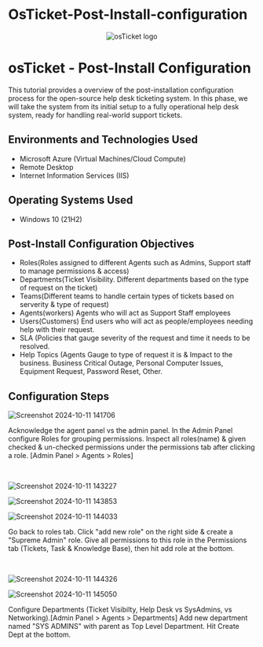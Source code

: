 # OsTicket-Post-Install-configuration

<p align="center">
<img src="https://i.imgur.com/Clzj7Xs.png" alt="osTicket logo"/>
</p>

<h1>osTicket - Post-Install Configuration</h1>
This tutorial provides a overview of the post-installation configuration process for the open-source help desk ticketing system. In this phase, we will take the system from its initial setup to a fully operational help desk system, ready for handling real-world support tickets.<br />

<h2>Environments and Technologies Used</h2>

- Microsoft Azure (Virtual Machines/Cloud Compute)
- Remote Desktop
- Internet Information Services (IIS)

<h2>Operating Systems Used </h2>

- Windows 10</b> (21H2)

<h2>Post-Install Configuration Objectives</h2>

- Roles(Roles assigned to different Agents such as Admins, Support staff to manage permissions & access)
- Departments(Ticket Visibility. Different departments based on the type of request on the ticket)
- Teams(Different teams to handle certain types of tickets based on serverity & type of request)
- Agents(workers)  Agents who will act as Support Staff employees 
- Users(Customers) End users who will act as people/employees needing help with their request.
- SLA (Policies that gauge severity of the request and time it needs to be resolved.
- Help Topics (Agents Gauge to type of request it is & Impact to the business. Business Critical Outage,
Personal Computer Issues,
Equipment Request,
Password Reset,
Other.


<h2>Configuration Steps</h2>

<p>

![Screenshot 2024-10-11 141706](https://github.com/user-attachments/assets/cf44e18d-1753-4a7e-b324-1a71061980cf)

</p>
<p>
Acknowledge the agent panel vs the admin panel. In the Admin Panel configure Roles for grouping permissions. Inspect all roles(name) & given checked & un-checked permissions under the permissions tab after clicking a role.
[Admin Panel > Agents > Roles]
</p>
<br />

<p>

![Screenshot 2024-10-11 143227](https://github.com/user-attachments/assets/c8f23b52-7386-49e3-90ed-fa0debe30bd3)

![Screenshot 2024-10-11 143853](https://github.com/user-attachments/assets/f1702bd8-db48-4c23-81ba-2ed0a4c574d1)

![Screenshot 2024-10-11 144033](https://github.com/user-attachments/assets/6ac9048c-31a1-45a4-835b-f8c2d34b5420)


</p>
<p>
Go back to roles tab. Click "add new role" on the right side & create a "Supreme Admin" role. Give all permissions to this role in the Permissions tab (Tickets, Task & Knowledge Base), then hit add role at the bottom. 
</p>
<br />

<p>

![Screenshot 2024-10-11 144326](https://github.com/user-attachments/assets/db6a08b6-0ae1-426e-9623-6decefdbcd5c)

![Screenshot 2024-10-11 145050](https://github.com/user-attachments/assets/678980c4-faf8-4b78-b90f-6f7091133d11)
</p>
<p>
Configure Departments (Ticket Visibilty, Help Desk vs SysAdmins, vs Networking).[Admin Panel > Agents > Departments] 
Add new department named "SYS ADMINS" with parent as Top Level Department. Hit Create Dept at the bottom.
</p>
<br />

